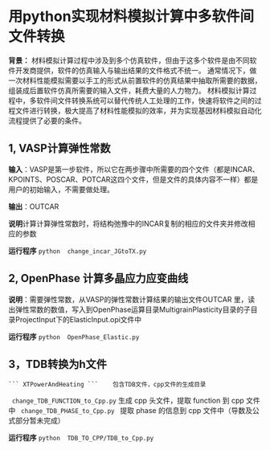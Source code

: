 # 用python实现材料模拟计算中多软件间文件转换
**背景：**
材料模拟计算过程中涉及到多个仿真软件，但由于这多个软件是由不同软件开发商提供，软件的仿真输入与输出结果的文件格式不统一。
通常情况下，做一次材料性能模拟需要以手工的形式从前置软件的仿真结果中抽取所需要的数据，组装成后置软件仿真所需要的输入文件，耗费大量的人力物力。
材料模拟计算过程中，多软件间文件转换系统可以替代传统人工处理的工作，快速将软件之间的过程文件进行转换，极大提高了材料性能模拟的效率，并为实现基因材料模拟自动化流程提供了必要的条件。

## 1, VASP计算弹性常数

**输入**：VASP是第一步软件，所以它在两步骤中所需要的四个文件（都是INCAR、KPOINTS、POSCAR、POTCAR这四个文件，但是文件的具体内容不一样）都是用户的初始输入，不需要做处理。

**输出**：OUTCAR

**说明**计算计算弹性常数时，将结构弛豫中的INCAR复制的相应的文件夹并修改相应的参数

**运行程序** ```python  change_incar_JGtoTX.py  ```


## 2, OpenPhase 计算多晶应力应变曲线

**说明**：需要弹性常数，从VASP的弹性常数计算结果的输出文件OUTCAR 里，读出弹性常数的数值，写入到OpenPhase运算目录MultigrainPlasticity目录的子目录ProjectInput下的ElasticInput.opi文件中

**运行程序**  ```python  OpenPhase_Elastic.py  ```

## 3，TDB转换为h文件

    ``` XTPowerAndHeating ```    包含TDB文件，cpp文件的生成目录
   ```  change_TDB_FUNCTION_to_Cpp.py ```   生成 cpp 头文件，提取 function 到 cpp 文件中
   ```  change_TDB_PHASE_to_Cpp.py  ```        提取 phase 的信息到 cpp 文件中（导数及公式部分暂未完成）

**运行程序**  ```python  TDB_TO_CPP/TDB_to_Cpp.py  ```
